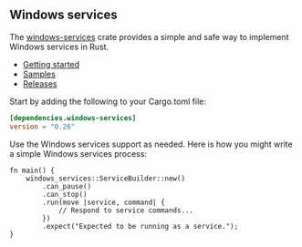 ## Windows services

The [windows-services](https://crates.io/crates/windows-services) crate provides a simple and safe way to implement Windows services in Rust.

* [Getting started](https://kennykerr.ca/rust-getting-started/)
* [Samples](https://github.com/microsoft/windows-rs/tree/master/crates/samples/services)
* [Releases](https://github.com/microsoft/windows-rs/releases)

Start by adding the following to your Cargo.toml file:

```toml
[dependencies.windows-services]
version = "0.26"
```

Use the Windows services support as needed. Here is how you might write a simple Windows services process:

```rust,no_run
fn main() {
    windows_services::ServiceBuilder::new()
        .can_pause()
        .can_stop()
        .run(move |service, command| {
            // Respond to service commands...
        })
        .expect("Expected to be running as a service.");
}
```
